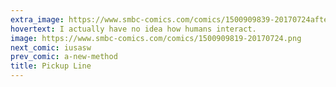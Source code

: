 ```yaml
---
extra_image: https://www.smbc-comics.com/comics/1500909839-20170724after.png
hovertext: I actually have no idea how humans interact.
image: https://www.smbc-comics.com/comics/1500909819-20170724.png
next_comic: iusasw
prev_comic: a-new-method
title: Pickup Line
---
```


